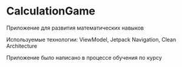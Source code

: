 # CalculationGame

Приложение для развития математических навыков

Используемые технологии: ViewModel, Jetpack Navigation, Clean Architecture

Приложение было написано в процессе обучения по курсу
